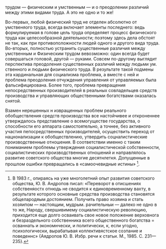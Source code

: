 трудом — физическим и умственным — и о преодолении различий между этими видами труда. А это не одно и то же!

Во-лервых, любой физический труд не отделен абсолютно от умственяого труда, всегда включает элементы последнего: ведь формулируемая в голове цель труда определяет процесс физического труда как целесообразной деятельности; поэтому здесь дела обстоят не так, как при противоположности людей одного и другого вида труда. Во-вторых, полностью устранить существенные различия между умственным и Физическим трудом вевозможно: один всегда будет совершаться головой, другой — руками. Совсем по-другому выглядит перспектива преодоления существенных различий между людьми ум. ственного и людьми физического труда. В результате такой подмены эта кардинальная для социализма проблема, а вместе с ней и проблема преодоления отчуждения управления от управляемых была фальсифицирована. Более того, проблема превращения непосредственных производителей в реальных совладельцев средств производства и управляющих общественными богатствами оказалась снятой.

Взамен нерешенных н извращенных проблем реального обобществления средств производства все настойчивее и откроненнее утверждалось представление о всемогуществе государства, о способности его аппарата самостоятельно, а точнее, без активного участия пепосредственных производителей, осуществить переход от нацнонализации к обобществлению, утвердить соцналистические производственные отношения. В соответствии именно с таким пониманием проблемы утверждения социалистической собственности, социалистических производственных отношений и направлялось развитие советского общества многие десятнлеткя. Допущенные в прошлом ошибки превращались в «самоочевидные истины» [^*].

[^*]: В 1983 г., опираясь на уже многолетний опыт развития советского общества, Ю. В. Андропов писал: «Переворот в отисшениях собственяостх отнюдь не сводится к единовременному вахту, в результате которого основные средства производства становятся общелародяым достоянием. Получить право хозяина и стать хозяипом — настоящим, мудрым. рачительныи — далеко не одно в то же, Народу, свершивимему социалистическую революцию, приходится еще долго осваивать свое новое положение верховнога и безраздельного собственника всего общественного богатства = осваннать и экономнчески, и политически, к, если угодно, психологически, вырабатывая коллективястское созпание и поведеннс» {Аядропов Ю. В. Избр. речи к статьи. М., 1985. С. 231—235}.
